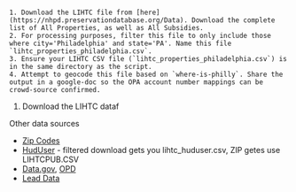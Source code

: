 
```

1. Download the LIHTC file from [here](https://nhpd.preservationdatabase.org/Data). Download the complete list of All Properties, as well as All Subsidies.
2. For processing purposes, filter this file to only include those where city='Philadelphia' and state='PA'. Name this file `lihtc_properties_philadelphia.csv`.
3. Ensure your LIHTC CSV file (`lihtc_properties_philadelphia.csv`) is in the same directory as the script.
4. Attempt to geocode this file based on `where-is-philly`. Share the output in a google-doc so the OPA account number mappings can be crowd-source confirmed.
```

1. Download the LIHTC dataf

Other data sources

- [Zip Codes](https://opendataphilly.org/datasets/zip-codes/)
- [HudUser](https://www.huduser.gov/lihtc/) - filtered download gets you lihtc_huduser.csv, ZIP getes use LIHTCPUB.CSV
- [Data.gov](https://catalog.data.gov/dataset/low-income-housing-tax-credit-lihtc-properties), [OPD](https://hudgis-hud.opendata.arcgis.com/datasets/810ccb34dd464ec4ad4697d35fff21a5_11/about)
- [Lead Data](https://opendataphilly.org/datasets/lead-paint-certs/)
